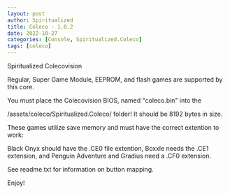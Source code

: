 ```yaml
---
layout: post
author: Spiritualized
title: Coleco - 1.0.2
date: 2022-10-27
categories: [Console, Spiritualized.Coleco]
tags: [coleco]
---
```

Spiritualized Colecovision

Regular, Super Game Module, EEPROM, and flash games are supported by this core.

You must place the Colecovision BIOS, named "coleco.bin" into the 

/assets/coleco/Spiritualized.Coleco/ folder!  It should be 8192 bytes in size.

These games utilize save memory and must have the correct extention to work:

Black Onyx should have the .CE0 file extention,
Boxxle needs the .CE1 extension, 
and Penguin Adventure and Gradius need a .CF0 extension.

See readme.txt for information on button mapping.


Enjoy!
